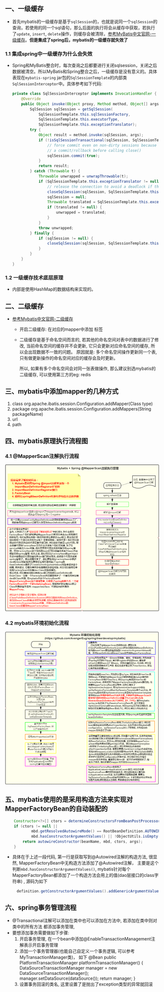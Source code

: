 ## 一、一级缓存

  * 首先mybatis的一级缓存是基于`sqlSession`的，也就是说同一个`sqlSession`的查询，若使用的同一个sql语句，那么后面的执行将会从缓存中获取，若执行了`update`, `insert`, `delete`操作，则缓存会被清除，[参考MyBatis中文官网-一级缓存](http://www.mybatis.cn/archives/744.html)。**但是集成了spring后，mybatis的一级缓存就失效了**

### 1.1 集成spring中一级缓存为什么会失效

* Spring和MyBatis整合时，每次查询之后都要进行关闭sqlsession，关闭之后数据被清空。所以MyBatis和Spring整合之后，一级缓存是没有意义的。具体表现在`mybatis-spring` jar包的`SqlSessionTemplate`的内部类`SqlSessionInterceptor`中。具体参考如下代码:

  ```java
  private class SqlSessionInterceptor implements InvocationHandler {
      @Override
      public Object invoke(Object proxy, Method method, Object[] args) throws Throwable {
          SqlSession sqlSession = getSqlSession(
              SqlSessionTemplate.this.sqlSessionFactory,
              SqlSessionTemplate.this.executorType,
              SqlSessionTemplate.this.exceptionTranslator);
          try {
              Object result = method.invoke(sqlSession, args);
              if (!isSqlSessionTransactional(sqlSession, SqlSessionTemplate.this.sqlSessionFactory)) {
                  // force commit even on non-dirty sessions because some databases require
                  // a commit/rollback before calling close()
                  sqlSession.commit(true);
              }
              return result;
          } catch (Throwable t) {
              Throwable unwrapped = unwrapThrowable(t);
              if (SqlSessionTemplate.this.exceptionTranslator != null && unwrapped instanceof PersistenceException) {
                  // release the connection to avoid a deadlock if the translator is no loaded. See issue #22
                  closeSqlSession(sqlSession, SqlSessionTemplate.this.sqlSessionFactory);
                  sqlSession = null;
                  Throwable translated = SqlSessionTemplate.this.exceptionTranslator.translateExceptionIfPossible((PersistenceException) unwrapped);
                  if (translated != null) {
                      unwrapped = translated;
                  }
              }
              throw unwrapped;
          } finally {
              if (sqlSession != null) {
                  closeSqlSession(sqlSession, SqlSessionTemplate.this.sqlSessionFactory);
              }
          }
      }
  }
  ```

  

  

### 1.2 一级缓存技术底层原理

* 内部是使用HashMap的数据结构来实现的。

## 二、二级缓存

* [参考Mybatis中文官网-二级缓存](http://www.mybatis.cn/archives/746.html)

  * 开启二级缓存: 在对应的mapper中添加 <cache /> 标签
  * 二级缓存是基于命名空间而言的, 若其他的命名空间对表中的数据进行了修改, 当前命名空间的缓存并不会更新, 
    它只会更新对应命名空间的缓存, 所以会出现数据不一致的问题。 原因就是: 多个命名空间操作更新同一个表,
    只有做更新操作的命名空间对应的缓存会及时更新。
    
    所以, 如果有多个命名空间会对同一张表做操作, 那么建议别选mybatis的二级缓存, 可以使用第三方的eg: redis
    
## 三、mybatis中添加mapper的几种方式
  1. class
     org.apache.ibatis.session.Configuration.addMapper(Class<T> type)
  2. package
     org.apache.ibatis.session.Configuration.addMappers(String packageName)
  3. url
  4. path

## 四、mybatis原理执行流程图

### 4.1 @MapperScan注解执行流程

![@MapperScan注解执行流程](https://github.com/AvengerEug/spring/blob/develop/mybatis/@MapperScan注解执行流程.png)

### 4.2 mybatis环境初始化流程

![@mybatis环境初始化流程](https://github.com/AvengerEug/spring/blob/develop/mybatis/mybatis环境初始化流程.png)

## 五、mybatis使用的是采用构造方法来实现对MapperFactoryBean的自动装配的
```java
    Constructor<?>[] ctors = determineConstructorsFromBeanPostProcessors(beanClass, beanName);
    if (ctors != null ||
            mbd.getResolvedAutowireMode() == RootBeanDefinition.AUTOWIRE_CONSTRUCTOR ||
            mbd.hasConstructorArgumentValues() || !ObjectUtils.isEmpty(args))  {
        return autowireConstructor(beanName, mbd, ctors, args);
    }
```

* 具体在于上述一段代码, 第一行是获取写到@Autowired注解的构造方法, 很显然, 
  MapperFactoryBean中无构造方法添加了@Autowired注解，
  主要是这个判断`mbd.hasConstructorArgumentValues()`, mybatis针对每个
  MapperFactoryBean都添加了一个构造方法会用上的值(dao层接口的class字符串)
  , 源码为如下
    ```java
      definition.getConstructorArgumentValues().addGenericArgumentValue(definition.getBeanClassName()); // issue #59
    ```

## 六、spring事务管理流程
  * @Transactional注解可以添加在类中也可以添加在方法中, 若添加在类中则对类中的所有方法
    都添加事务管理,
  * 要想添加事务需要做如下步骤:
     1. 开启事务管理, 在一个bean中添加@EnableTransactionManagement注解表示开启事务管理
     2. 添加一个事务管理器(也能自己自定义一个事务逻辑, 可以参考MyTransactionManager类)， 如下
        @Bean
        public PlatformTransactionManager platformTransactionManager() {
            DataSourceTransactionManager manager = new DataSourceTransactionManager();
            manager.setDataSource(dataSource());
            return manager;
        }
     3. 设置事务回滚的类名, 这里设置了是抛出了exception类型的异常就回滚


